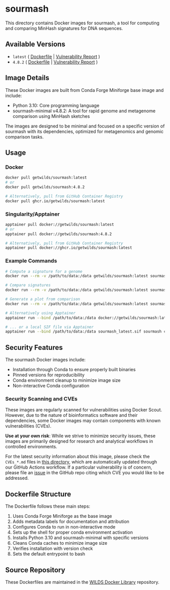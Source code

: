 # sourmash

This directory contains Docker images for sourmash, a tool for computing and comparing MinHash signatures for DNA sequences.

## Available Versions

- `latest` ( [Dockerfile](https://github.com/getwilds/wilds-docker-library/blob/main/sourmash/Dockerfile_latest) | [Vulnerability Report](https://github.com/getwilds/wilds-docker-library/blob/main/sourmash/CVEs_latest.md) )
- `4.8.2` ( [Dockerfile](https://github.com/getwilds/wilds-docker-library/blob/main/sourmash/Dockerfile_4.8.2) | [Vulnerability Report](https://github.com/getwilds/wilds-docker-library/blob/main/sourmash/CVEs_4.8.2.md) )

## Image Details

These Docker images are built from Conda Forge Miniforge base image and include:

- Python 3.10: Core programming language
- sourmash-minimal v4.8.2: A tool for rapid genome and metagenome comparison using MinHash sketches

The images are designed to be minimal and focused on a specific version of sourmash with its dependencies, optimized for metagenomics and genomic comparison tasks.

## Usage

### Docker

```bash
docker pull getwilds/sourmash:latest
# or
docker pull getwilds/sourmash:4.8.2

# Alternatively, pull from GitHub Container Registry
docker pull ghcr.io/getwilds/sourmash:latest
```

### Singularity/Apptainer

```bash
apptainer pull docker://getwilds/sourmash:latest
# or
apptainer pull docker://getwilds/sourmash:4.8.2

# Alternatively, pull from GitHub Container Registry
apptainer pull docker://ghcr.io/getwilds/sourmash:latest
```

### Example Commands

```bash
# Compute a signature for a genome
docker run --rm -v /path/to/data:/data getwilds/sourmash:latest sourmash compute /data/genome.fa -o /data/genome.sig

# Compare signatures
docker run --rm -v /path/to/data:/data getwilds/sourmash:latest sourmash compare /data/*.sig -o /data/comparison.matrix

# Generate a plot from comparison
docker run --rm -v /path/to/data:/data getwilds/sourmash:latest sourmash plot /data/comparison.matrix -o /data/comparison.plot

# Alternatively using Apptainer
apptainer run --bind /path/to/data:/data docker://getwilds/sourmash:latest sourmash compute /data/genome.fa -o /data/genome.sig

# ... or a local SIF file via Apptainer
apptainer run --bind /path/to/data:/data sourmash_latest.sif sourmash compare /data/*.sig -o /data/comparison.matrix
```

## Security Features

The sourmash Docker images include:

- Installation through Conda to ensure properly built binaries
- Pinned versions for reproducibility
- Conda environment cleanup to minimize image size
- Non-interactive Conda configuration

### Security Scanning and CVEs

These images are regularly scanned for vulnerabilities using Docker Scout. However, due to the nature of bioinformatics software and their dependencies, some Docker images may contain components with known vulnerabilities (CVEs).

**Use at your own risk**: While we strive to minimize security issues, these images are primarily designed for research and analytical workflows in controlled environments.

For the latest security information about this image, please check the `CVEs_*.md` files in [this directory](https://github.com/getwilds/wilds-docker-library/blob/main/sourmash), which are automatically updated through our GitHub Actions workflow. If a particular vulnerability is of concern, please file an [issue](https://github.com/getwilds/wilds-docker-library/issues) in the GitHub repo citing which CVE you would like to be addressed.

## Dockerfile Structure

The Dockerfile follows these main steps:

1. Uses Conda Forge Miniforge as the base image
2. Adds metadata labels for documentation and attribution
3. Configures Conda to run in non-interactive mode
4. Sets up the shell for proper conda environment activation
5. Installs Python 3.10 and sourmash-minimal with specific versions
6. Cleans Conda caches to minimize image size
7. Verifies installation with version check
8. Sets the default entrypoint to bash

## Source Repository

These Dockerfiles are maintained in the [WILDS Docker Library](https://github.com/getwilds/wilds-docker-library) repository.
